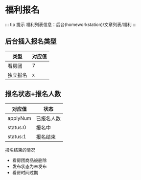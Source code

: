 # 福利报名

::: tip 提示
福利列表信息：后台(homeworkstation)/文章列表/福利
:::

## 后台插入报名类型
| 类型     | 对应值 |
| -------- | ------ |
| 看房团   | 7      |
| 独立报名 | x      |

## 报名状态+报名人数
| 对应值   | 状态       |
| -------- | ---------- |
| applyNum | 已报名人数 |
| status:0 | 报名中     |
| status:1 | 报名结束     |

报名结束的情况
* 看房团商品被删除
* 发布状态为未发布
* 看房时间过期
